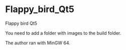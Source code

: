 # Flappy_bird_Qt5
Flappy bird Qt5

You need to add a folder with images to the build folder.

The author ran with MinGW 64.
